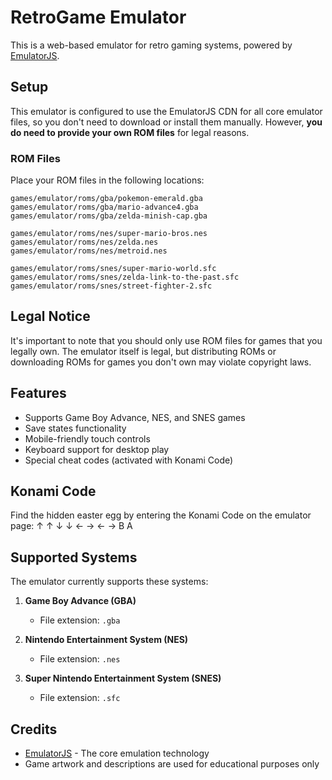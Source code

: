 # RetroGame Emulator

This is a web-based emulator for retro gaming systems, powered by [EmulatorJS](https://github.com/EmulatorJS/EmulatorJS).

## Setup

This emulator is configured to use the EmulatorJS CDN for all core emulator files, so you don't need to download or install them manually. However, **you do need to provide your own ROM files** for legal reasons.

### ROM Files

Place your ROM files in the following locations:

```
games/emulator/roms/gba/pokemon-emerald.gba
games/emulator/roms/gba/mario-advance4.gba
games/emulator/roms/gba/zelda-minish-cap.gba

games/emulator/roms/nes/super-mario-bros.nes
games/emulator/roms/nes/zelda.nes
games/emulator/roms/nes/metroid.nes

games/emulator/roms/snes/super-mario-world.sfc
games/emulator/roms/snes/zelda-link-to-the-past.sfc
games/emulator/roms/snes/street-fighter-2.sfc
```

## Legal Notice

It's important to note that you should only use ROM files for games that you legally own. The emulator itself is legal, but distributing ROMs or downloading ROMs for games you don't own may violate copyright laws.

## Features

- Supports Game Boy Advance, NES, and SNES games
- Save states functionality
- Mobile-friendly touch controls
- Keyboard support for desktop play
- Special cheat codes (activated with Konami Code)

## Konami Code

Find the hidden easter egg by entering the Konami Code on the emulator page:
↑ ↑ ↓ ↓ ← → ← → B A

## Supported Systems

The emulator currently supports these systems:

1. **Game Boy Advance (GBA)**
   - File extension: `.gba`

2. **Nintendo Entertainment System (NES)**
   - File extension: `.nes`

3. **Super Nintendo Entertainment System (SNES)**
   - File extension: `.sfc`

## Credits

- [EmulatorJS](https://github.com/EmulatorJS/EmulatorJS) - The core emulation technology
- Game artwork and descriptions are used for educational purposes only 